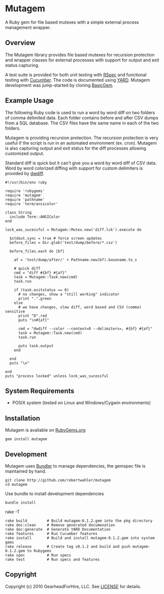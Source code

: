 Mutagem
========

A Ruby gem for file based mutexes with a simple external process management wrapper.


Overview
--------
The Mutagem library provides file based mutexes for recursion protection and wrapper classes for
external processes with support for output and exit status capturing.

A test suite is provided for both unit testing with [RSpec](http://github.com/dchelimsky/rspec)
and functional testing with [Cucumber](http://github.com/aslakhellesoy/cucumber).  The code is
documented using [YARD](http://github.com/lsegal/yard).  Mutagem development was jump-started by
cloning [BasicGem](http://github.com/robertwahler/basic_gem).


Example Usage
-------------
The following Ruby code is used to run a word by word diff on two folders of comma delimited data.
Each folder contains before and after CSV dumps from a SQL database.  The CSV files have the same name
in each of the two folders.

Mutagem is providing recursion protection.  The recursion protection is very useful if the script is
run in an automated environment (ex. cron).  Mutagem is also capturing output and exit status for the
diff processes allowing customized output.

Standard diff is quick but it can't give you a word by word diff of CSV data.  Word by word
colorized diffing with support for custom delimiters is provided
by [dwdiff](http://os.ghalkes.nl/dwdiff.html).


    #!/usr/bin/env ruby

    require 'rubygems'
    require 'mutagem'
    require 'pathname'
    require 'term/ansicolor'

    class String
      include Term::ANSIColor
    end

    lock_was_sucessful = Mutagem::Mutex.new('diff.lck').execute do

      $stdout.sync = true # force screen updates
      before_files = Dir.glob('test/dump/before/*.csv')

      before_files.each do |bf|

        af = 'test/dump/after/' + Pathname.new(bf).basename.to_s

        # quick diff
        cmd = "diff #{bf} #{af}"
        task = Mutagem::Task.new(cmd)
        task.run

        if (task.exitstatus == 0)
          # no changes, show a "still working" indicator
          print ".".green
        else
          # we have changes, slow diff, word based and CSV (comma) sensitive
          print "D".red
          puts "\n#{af}"

          cmd = "dwdiff --color --context=0 --delimiters=, #{bf} #{af}"
          task = Mutagem::Task.new(cmd)
          task.run

          puts task.output
        end

      end
      puts "\n"

    end
    puts "process locked" unless lock_was_sucessful


System Requirements
-------------------
* POSIX system (tested on Linux and Windows/Cygwin environments)


Installation
------------
Mutagem is avaliable on [RubyGems.org](http://rubygems.org/gems/mutagem)

    gem install mutagem


Development
-----------

Mutagem uses [Bundler](http://github.com/carlhuda/bundler) to manage dependencies, the gemspec
file is maintained by hand.

    git clone http://github.com/robertwahler/mutagem
    cd mutagem

Use bundle to install development dependencies

    bundle install

rake -T

    rake build         # Build mutagem-0.1.2.gem into the pkg directory
    rake doc:clean     # Remove generated documenation
    rake doc:generate  # Generate YARD Documentation
    rake features      # Run Cucumber features
    rake install       # Build and install mutagem-0.1.2.gem into system gems
    rake release       # Create tag v0.1.2 and build and push mutagem-0.1.2.gem to Rubygems
    rake spec          # Run specs
    rake test          # Run specs and features


Copyright
---------

Copyright (c) 2010 GearheadForHire, LLC. See [LICENSE](LICENSE) for details.
